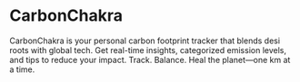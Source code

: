 # CarbonChakra
CarbonChakra is your personal carbon footprint tracker that blends desi roots with global tech. Get real-time insights, categorized emission levels, and tips to reduce your impact. Track. Balance. Heal the planet—one km at a time.
